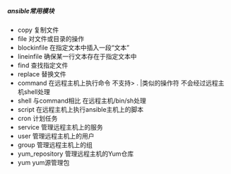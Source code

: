 ##### ansible常用模块

* copy 复制文件
* file 对文件或目录的操作
* blockinfile 在指定文本中插入一段“文本”
* lineinfile 确保某一行文本存在于指定文本中
* find 查找指定文件
* replace 替换文件
* command 在远程主机上执行命令 不支持> . |类似的操作符 不会经过远程主机shell处理
* shell 与command相比 在远程主机/bin/sh处理
* script 在远程主机上执行ansible主机上的脚本
* cron 计划任务
* service 管理远程主机上的服务
* user 管理远程主机上的用户
* group 管理远程主机上的组
* yum_repository 管理远程主机的Yum仓库
* yum yum源管理包


